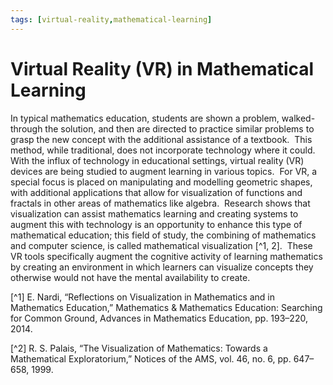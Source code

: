 ```yaml
---
tags: [virtual-reality,mathematical-learning]
---
```


# Virtual Reality (VR) in Mathematical Learning

In typical mathematics education, students are shown a problem, walked-through the solution, and then are directed to practice similar problems to grasp the new concept with the additional assistance of a textbook.  This method, while traditional, does not incorporate technology where it could.  With the influx of technology in educational settings, virtual reality (VR) devices are being studied to augment learning in various topics.  For VR, a special focus is placed on manipulating and modelling geometric shapes, with additional applications that allow for visualization of functions and fractals in other areas of mathematics like algebra.  Research shows that visualization can assist mathematics learning and creating systems to augment this with technology is an opportunity to enhance this type of mathematical education; this field of study, the combining of mathematics and computer science, is called mathematical visualization [^1, 2].  These VR tools specifically augment the cognitive activity of learning mathematics by creating an environment in which learners can visualize concepts they otherwise would not have the mental availability to create. 

[^1] E. Nardi, “Reflections on Visualization in Mathematics and in Mathematics Education,” Mathematics & Mathematics Education: Searching for Common Ground, Advances in Mathematics Education, pp. 193–220, 2014.

[^2] R. S. Palais, “The Visualization of Mathematics: Towards a Mathematical Exploratorium,” Notices of the AMS, vol. 46, no. 6, pp. 647–658, 1999.
